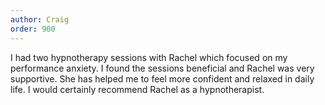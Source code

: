 ```yaml
---
author: Craig
order: 900
---
```

I had two hypnotherapy sessions with Rachel which focused on my performance anxiety. I found the sessions beneficial and Rachel was very supportive. She has helped me to feel more confident and relaxed in daily life. I would certainly recommend Rachel as a hypnotherapist.
